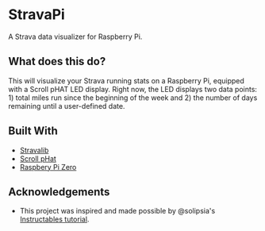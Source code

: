 # StravaPi

A Strava data visualizer for Raspberry Pi.

## What does this do?

This will visualize your Strava running stats on a Raspberry Pi, equipped with a Scroll pHAT LED display. Right now, the LED displays two data points: 1) total miles run since the beginning of the week and 2) the number of days remaining until a user-defined date.  

## Built With 

* [Stravalib](https://pythonhosted.org/stravalib/api.html?highlight=client#module-stravalib.client)
* [Scroll pHat](https://shop.pimoroni.com/products/scroll-phat)
* [Raspbery Pi Zero](https://www.raspberrypi.org/products/raspberry-pi-zero/)

## Acknowledgements

* This project was inspired and made possible by @solipsia's [Instructables tutorial](http://www.instructables.com/member/solipsia/).